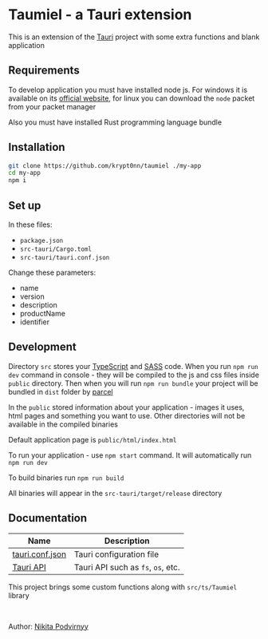 # Taumiel - a Tauri extension

This is an extension of the [Tauri](https://github.com/tauri-apps/tauri) project with some extra functions and blank application

## Requirements

To develop application you must have installed node js. For windows it is available on its [official website](https://nodejs.org/en/), for linux you can download the `node` packet from your packet manager

Also you must have installed Rust programming language bundle

## Installation

```sh
git clone https://github.com/krypt0nn/taumiel ./my-app
cd my-app
npm i
```

## Set up

In these files:

* `package.json`
* `src-tauri/Cargo.toml`
* `src-tauri/tauri.conf.json`

Change these parameters:

* name
* version
* description
* productName
* identifier

## Development

Directory `src` stores your [TypeScript](https://typescriptlang.org) and [SASS](https://sass-lang.com) code. When you run `npm run dev` command in console - they will be compiled to the js and css files inside `public` directory. Then when you will run `npm run bundle` your project will be bundled in `dist` folder by [parcel](https://parceljs.org)

In the `public` stored information about your application - images it uses, html pages and something you want to use. Other directories will not be available in the compiled binaries

Default application page is `public/html/index.html`

To run your application - use `npm start` command. It will automatically run `npm run dev`

To build binaries run `npm run build`

All binaries will appear in the `src-tauri/target/release` directory

## Documentation

| Name | Description |
| - | - |
| [tauri.conf.json](https://tauri.studio/en/docs/api/config) | Tauri configuration file |
| [Tauri API](https://tauri.studio/en/docs/api/js/index) | Tauri API such as `fs`, `os`, etc. |

This project brings some custom functions along with `src/ts/Taumiel` library

<br>

Author: [Nikita Podvirnyy](https://vk.com/technomindlp)